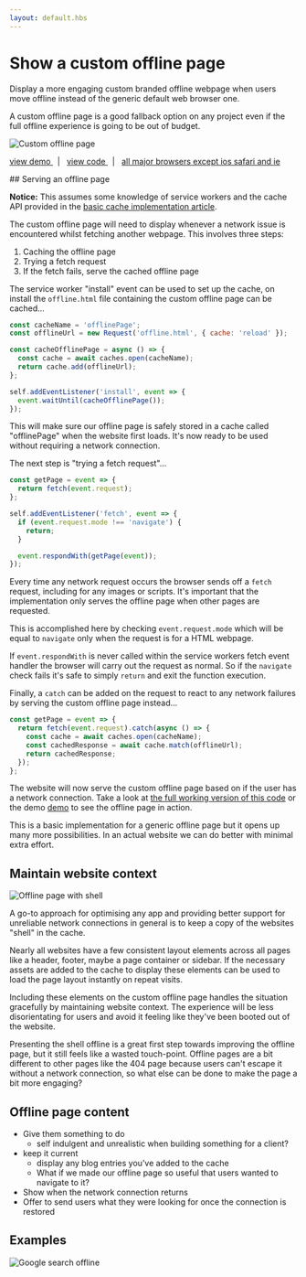 ```yaml
---
layout: default.hbs
---
```


<div class="article-header">
  <h1>Show a custom offline page</h1>
</div>

<p class="subtitle">
  Display a more engaging custom branded offline webpage when users move offline
  instead of the generic default web browser one.
</p>

A custom offline page is a good fallback option on any project even if the full
offline experience is going to be out of budget.

![Custom offline page](/assets/custom-offline-page/offline-page.jpg)

<a href="https://custom-offline-page.glitch.me/" target="_blank" rel="noopener noreferrer">
  view demo
</a>
&nbsp; | &nbsp;
<a href="https://glitch.com/edit/#!/custom-offline-page" target="_blank" rel="noopener noreferrer">
  view code
</a>
&nbsp; | &nbsp;
<a href="https://caniuse.com/#search=caches" target="_blank" rel="noopener noreferrer">
  all major browsers except ios safari and ie
</a>

## Serving an offline page

<div class="callout">
  
  **Notice:** This assumes some knowledge of service workers and the cache API provided
  in the [basic cache implementation article](/a-basic-cache-implementation.html).

</div>

The custom offline page will need to display whenever a network issue is encountered
whilst fetching another webpage. This involves three steps:

1. Caching the offline page
2. Trying a fetch request
3. If the fetch fails, serve the cached offline page

The service worker "install" event can be used to set up the cache, on install the
`offline.html` file containing the custom offline page can be cached...

```javascript
const cacheName = 'offlinePage';
const offlineUrl = new Request('offline.html', { cache: 'reload' });

const cacheOfflinePage = async () => {
  const cache = await caches.open(cacheName);
  return cache.add(offlineUrl);
};

self.addEventListener('install', event => {
  event.waitUntil(cacheOfflinePage());
});
```

This will make sure our offline page is safely stored in a cache called "offlinePage"
when the website first loads. It's now ready to be used without requiring a network
connection.

The next step is "trying a fetch request"...

```javascript
const getPage = event => {
  return fetch(event.request);
};

self.addEventListener('fetch', event => {
  if (event.request.mode !== 'navigate') {
    return;
  }

  event.respondWith(getPage(event));
});
```

Every time any network request occurs the browser sends off a `fetch` request,
including for any images or scripts. It's important that the implementation only
serves the offline page when other pages are requested.

This is accomplished here by checking `event.request.mode` which will be equal to
`navigate` only when the request is for a HTML webpage.

If `event.respondWith` is never called within the service workers fetch event handler
the browser will carry out the request as normal. So if the `navigate` check fails
it's safe to simply `return` and exit the function execution.

Finally, a `catch` can be added on the request to react to any network failures by
serving the custom offline page instead...

```javascript
const getPage = event => {
  return fetch(event.request).catch(async () => {
    const cache = await caches.open(cacheName);
    const cachedResponse = await cache.match(offlineUrl);
    return cachedResponse;
  });
};
```

The website will now serve the custom offline page based on if the user has a
network connection. Take a look at <a href="https://glitch.com/edit/#!/custom-offline-page" target="_blank" rel="noopener noreferrer">the full working version of this code</a>
or the demo <a href="https://custom-offline-page.glitch.me/" target="_blank" rel="noopener noreferrer">demo</a>
to see the offline page in action.

This is a basic implementation for a generic offline page but it opens up many more
possibilities. In an actual website we can do better with minimal extra effort.

## Maintain website context

![Offline page with shell](/assets/custom-offline-page/offline-with-shell.png)

A go-to approach for optimising any app and providing better support for unreliable
network connections in general is to keep a copy of the websites "shell" in the cache.

Nearly all websites have a few consistent layout elements across all pages like a
header, footer, maybe a page container or sidebar. If the necessary assets are
added to the cache to display these elements can be used to load the page
layout instantly on repeat visits.

Including these elements on the custom offline page handles the situation
gracefully by maintaining website context. The experience will be less
disorientating for users and avoid it feeling like they've been booted out of
the website.

Presenting the shell offline is a great first step towards improving the offline
page, but it still feels like a wasted touch-point. Offline pages are a bit different
to other pages like the 404 page because users can't escape it without a network
connection, so what else can be done to make the page a bit more engaging?

## Offline page content

- Give them something to do
  - self indulgent and unrealistic when building something for a client?
- keep it current
  - display any blog entries you’ve added to the cache
  - What if we made our offline page so useful that users wanted to navigate to it?
- Show when the network connection returns
- Offer to send users what they were looking for once the connection is restored

## Examples

![Google search offline](/assets/custom-offline-page/google.jpg)
